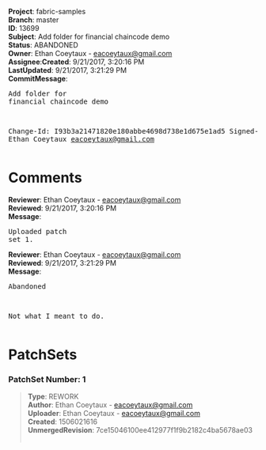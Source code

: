 <strong>Project</strong>: fabric-samples</br><strong>Branch</strong>: master<br><strong>ID</strong>: 13699<br><strong>Subject</strong>: Add folder for financial chaincode demo<br><strong>Status</strong>: ABANDONED<br><strong>Owner</strong>: Ethan Coeytaux - eacoeytaux@gmail.com<br><strong>Assignee</strong>:<strong>Created</strong>: 9/21/2017, 3:20:16 PM<br><strong>LastUpdated</strong>: 9/21/2017, 3:21:29 PM<br><strong>CommitMessage</strong>:<br><pre>Add folder for financial chaincode demo

Change-Id: I93b3a21471820e180abbe4698d738e1d675e1ad5
Signed-off-by: Ethan Coeytaux <eacoeytaux@gmail.com>
</pre><h1>Comments</h1><strong>Reviewer</strong>: Ethan Coeytaux - eacoeytaux@gmail.com<br><strong>Reviewed</strong>: 9/21/2017, 3:20:16 PM<br><strong>Message</strong>: <pre>Uploaded patch set 1.</pre><strong>Reviewer</strong>: Ethan Coeytaux - eacoeytaux@gmail.com<br><strong>Reviewed</strong>: 9/21/2017, 3:21:29 PM<br><strong>Message</strong>: <pre>Abandoned

Not what I meant to do.</pre><h1>PatchSets</h1><h3>PatchSet Number: 1</h3><blockquote><strong>Type</strong>: REWORK<br><strong>Author</strong>: Ethan Coeytaux - eacoeytaux@gmail.com<br><strong>Uploader</strong>: Ethan Coeytaux - eacoeytaux@gmail.com<br><strong>Created</strong>: 1506021616<br><strong>UnmergedRevision</strong>: 7ce15046100ee412977f1f9b2182c4ba5678ae03<br><br></blockquote>